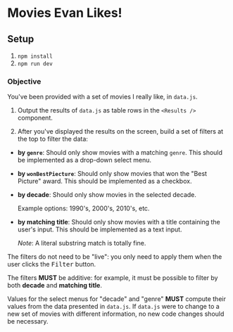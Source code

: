 # Movies Evan Likes!

## Setup

1. `npm install`
1. `npm run dev`

### Objective

You've been provided with a set of movies I really like, in `data.js`.

1. Output the results of `data.js` as table rows in the `<Results />`
  component.

1. After you've displayed the results on the screen, build a set of filters at
  the top to filter the data:

  - **by `genre`**: Should only show movies with a matching `genre`. This
    should be implemented as a drop-down select menu.
  - **by `wonBestPiecture`**: Should only show movies that won the
    "Best Picture" award. This should be implemented as a checkbox.
  - **by decade**: Should only show movies in the selected decade.

    Example options: 1990's, 2000's, 2010's, etc.
  - **by matching title**: Should only show movies with a title containing the
    user's input. This should be implemented as a text input.

    *Note*: A literal substring match is totally fine.

  The filters do not need to be "live": you only need to apply them when the
  user clicks the <kbd>Filter</kbd> button.

  The filters **MUST** be additive: for example, it must be possible to filter
  by both **decade** and **matching title**.

  Values for the select menus for "decade" and "genre" **MUST** compute their
  values from the data presented in `data.js`. If `data.js` were to change to
  a new set of movies with different information, no new code changes should
  be necessary.
